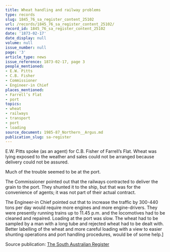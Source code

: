 ```yaml
---
title: Wheat handling and railway problems
type: records
slug: 1845_76_sa_register_content_25102
url: /records/1845_76_sa_register_content_25102/
record_id: 1845_76_sa_register_content_25102
date: '1873-02-17'
date_display: null
volume: null
issue_number: null
page: '3'
article_type: news
issue_reference: 1873-02-17, page 3
people_mentioned:
- E.W. Pitts
- C.B. Fisher
- Commissioner
- Engineer-in Chief
places_mentioned:
- Farrell’s Flat
- port
topics:
- wheat
- railways
- transport
- port
- loading
source_document: 1985-87_Northern__Argus.md
publication_slug: sa-register
---
```


E.W. Pitts spoke (as an agent) for C.B. Fisher of Farrell’s Flat.  Wheat was lying exposed to the weather and sales could not be arranged because delivery could not be assured.

Much of the trouble seemed to be at the port.

The Commissioner pointed out that the railways contracted to deliver the grain to the port.  They shunted it to the ship, but that was for the convenience of agents; it was not part of their actual contract.

The Engineer-in Chief pointed out that to increase the traffic by 300-440 tons per day would require more engines and more engine-drivers.  They were presently running trains up to 11.45 p.m. and the locomotives had to be cleaned and repaired.  Loading at the port was slow.  The wheat had to be sampled by a man with a long tube and rejected wheat had to be dealt with.  Better labelling of the wheat and more careful loading with a view to easier shunting operations and port handling procedures, would be of some help.]

Source publication: [The South Australian Register](/publications/sa-register/)
